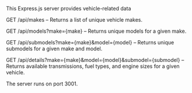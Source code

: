 This Express.js server provides vehicle-related data

GET /api/makes – Returns a list of unique vehicle makes.

GET /api/models?make={make} – Returns unique models for a given make.

GET /api/submodels?make={make}&model={model} – Returns unique submodels for a given make and model.

GET /api/details?make={make}&model={model}&submodel={submodel} – Returns available transmissions, fuel types, and engine sizes for a given vehicle.

The server runs on port 3001.